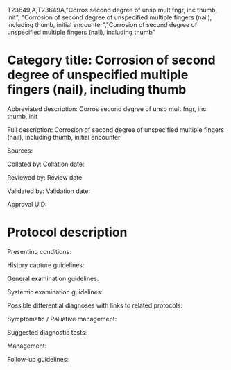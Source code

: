 T23649,A,T23649A,"Corros second degree of unsp mult fngr, inc thumb, init", "Corrosion of second degree of unspecified multiple fingers (nail), including thumb, initial encounter","Corrosion of second degree of unspecified multiple fingers (nail), including thumb"
# Category title: Corrosion of second degree of unspecified multiple fingers (nail), including thumb

Abbreviated description: Corros second degree of unsp mult fngr, inc thumb, init

Full description: Corrosion of second degree of unspecified multiple fingers (nail), including thumb, initial encounter

Sources:

Collated by:
Collation date:

Reviewed by:
Review date:

Validated by:
Validation date:

Approval UID:

# Protocol description

Presenting conditions:

History capture guidelines:

General examination guidelines:

Systemic examination guidelines:

Possible differential diagnoses with links to related protocols:

Symptomatic / Palliative management:

Suggested diagnostic tests:

Management:

Follow-up guidelines:
